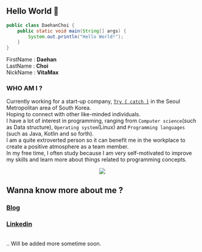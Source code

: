 ## Hello World 👋
```java
public class DaehanChoi {
    public static void main(String[] args) {
        System.out.println("Hello World!");
    }
}
```
FirstName : **Daehan** <br/>
LastName : **Choi** <br/>
NickName : **VitaMax**

### WHO AM I ?
Currently working for a start-up company, [`Try { catch }`](https://www.trycatch.kr/) in the Seoul Metropolitan area of South Korea. <br/>
Hoping to connect with other like-minded individuals. <br/>
I have a lot of interest in programming, ranging from `Computer science`(such as Data structure), `Operating system`(Linux) and `Programming languages` (such as Java, Kotlin and so forth). <br/>
I am a quite extroverted person so it can benefit me in the workplace to create a positive atmosphere as a team member. <br/>
In my free time, I often study because I am very self-motivated to improve my skills and learn more about things related to programming concepts.



<p align="center"><img src="https://github-readme-stats.vercel.app/api?username=vitamaxDH&theme=tokyonight"/></p>

## Wanna know more about me ?

### [Blog](https://velog.io/@hellonewtry) <br/>

### [Linkedin](https://www.linkedin.com/in/daehan-choi-113676131/)

<br/>
.. Will be added more sometime soon.
<!--
**vitamaxDH/vitamaxDH** is a ✨ _special_ ✨ repository because its `README.md` (this file) appears on your GitHub profile.

Here are some ideas to get you started:

- 🔭 I’m currently working on ...
- 🌱 I’m currently learning ...
- 👯 I’m looking to collaborate on ...
- 🤔 I’m looking for help with ...
- 💬 Ask me about ...
- 📫 How to reach me: ...
- 😄 Pronouns: ...
- ⚡ Fun fact: ...
-->
